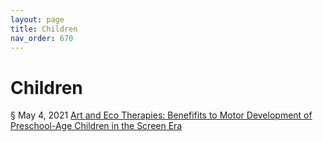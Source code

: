 ```yaml
---
layout: page
title: Children 
nav_order: 670 
---
```


# Children 
§ May 4, 2021 [Art and Eco Therapies: Benefifits to Motor Development of Preschool-Age Children in the Screen Era](https://archive-a.bsafes.com/docs/A/art-and-eco-therapies-benefits-to-motor-development-of-preschool-age-children-in-the-screen-era/) 
